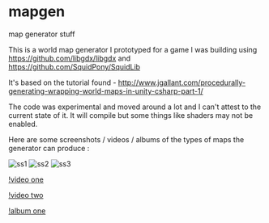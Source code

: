 # mapgen
map generator stuff

This is a world map generator I prototyped for a game I was building using https://github.com/libgdx/libgdx and https://github.com/SquidPony/SquidLib

It's based on the tutorial found - http://www.jgallant.com/procedurally-generating-wrapping-world-maps-in-unity-csharp-part-1/

The code was experimental and moved around a lot and I can't attest to the current state of it. It will compile but some things
like shaders may not be enabled.

Here are some screenshots / videos / albums of the types of maps the generator can produce :

![ss1](http://i.imgur.com/tlUKlSM.png)
![ss2](http://i.imgur.com/2XHxlId.png)
![ss3](http://i.imgur.com/sguEOTh.png)

[!video one](http://i.imgur.com/wf4W8Qb.mp4)

[!video two](http://i.imgur.com/vJ4JLJh.mp4)

[!album one](http://imgur.com/a/CoLac)
